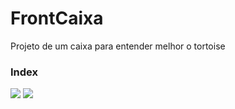 # FrontCaixa
Projeto de um caixa para entender melhor o tortoise
### Index
<img src="https://user-images.githubusercontent.com/53744463/165153869-35a96d39-fb7b-4119-b3ab-fafa339a7383.jpg"/>
<img src="https://user-images.githubusercontent.com/53744463/165389680-9a7f2dc9-38fc-439a-af36-64850d0e3e42.jpg"/>
